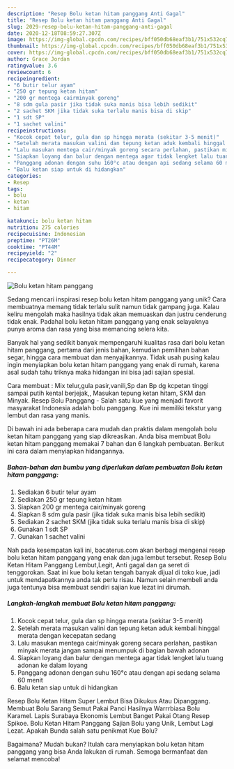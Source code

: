 ```yaml
---
description: "Resep Bolu ketan hitam panggang Anti Gagal"
title: "Resep Bolu ketan hitam panggang Anti Gagal"
slug: 2029-resep-bolu-ketan-hitam-panggang-anti-gagal
date: 2020-12-18T08:59:27.307Z
image: https://img-global.cpcdn.com/recipes/bff050db68eaf3b1/751x532cq70/bolu-ketan-hitam-panggang-foto-resep-utama.jpg
thumbnail: https://img-global.cpcdn.com/recipes/bff050db68eaf3b1/751x532cq70/bolu-ketan-hitam-panggang-foto-resep-utama.jpg
cover: https://img-global.cpcdn.com/recipes/bff050db68eaf3b1/751x532cq70/bolu-ketan-hitam-panggang-foto-resep-utama.jpg
author: Grace Jordan
ratingvalue: 3.6
reviewcount: 6
recipeingredient:
- "6 butir telur ayam"
- "250 gr tepung ketan hitam"
- "200 gr mentega cairminyak goreng"
- "8 sdm gula pasir jika tidak suka manis bisa lebih sedikit"
- "2 sachet SKM jika tidak suka terlalu manis bisa di skip"
- "1 sdt SP"
- "1 sachet valini"
recipeinstructions:
- "Kocok cepat telur, gula dan sp hingga merata (sekitar 3-5 menit)"
- "Setelah merata masukan valini dan tepung ketan aduk kembali hinggal merata dengan kecepatan sedang"
- "Lalu masukan mentega cair/minyak goreng secara perlahan, pastikan minyak merata jangan sampai menumpuk di bagian bawah adonan"
- "Siapkan loyang dan balur dengan mentega agar tidak lengket lalu tuang adonan ke dalam loyang"
- "Panggang adonan dengan suhu 160°c atau dengan api sedang selama 60 menit"
- "Balu ketan siap untuk di hidangkan"
categories:
- Resep
tags:
- bolu
- ketan
- hitam

katakunci: bolu ketan hitam 
nutrition: 275 calories
recipecuisine: Indonesian
preptime: "PT26M"
cooktime: "PT44M"
recipeyield: "2"
recipecategory: Dinner

---
```



![Bolu ketan hitam panggang](https://img-global.cpcdn.com/recipes/bff050db68eaf3b1/751x532cq70/bolu-ketan-hitam-panggang-foto-resep-utama.jpg)

Sedang mencari inspirasi resep bolu ketan hitam panggang yang unik? Cara membuatnya memang tidak terlalu sulit namun tidak gampang juga. Kalau keliru mengolah maka hasilnya tidak akan memuaskan dan justru cenderung tidak enak. Padahal bolu ketan hitam panggang yang enak selayaknya punya aroma dan rasa yang bisa memancing selera kita.

Banyak hal yang sedikit banyak mempengaruhi kualitas rasa dari bolu ketan hitam panggang, pertama dari jenis bahan, kemudian pemilihan bahan segar, hingga cara membuat dan menyajikannya. Tidak usah pusing kalau ingin menyiapkan bolu ketan hitam panggang yang enak di rumah, karena asal sudah tahu triknya maka hidangan ini bisa jadi sajian spesial.

Cara membuat : Mix telur,gula pasir,vanili,Sp dan Bp dg kcpetan tinggi sampai putih kental berjejak,, Masukan tepung ketan hitam, SKM dan Minyak. Resep Bolu Panggang - Salah satu kue yang menjadi favorit masyarakat Indonesia adalah bolu panggang. Kue ini memiliki tekstur yang lembut dan rasa yang manis.


Di bawah ini ada beberapa cara mudah dan praktis dalam mengolah bolu ketan hitam panggang yang siap dikreasikan. Anda bisa membuat Bolu ketan hitam panggang memakai 7 bahan dan 6 langkah pembuatan. Berikut ini cara dalam menyiapkan hidangannya.

<!--inarticleads1-->

##### Bahan-bahan dan bumbu yang diperlukan dalam pembuatan Bolu ketan hitam panggang:

1. Sediakan 6 butir telur ayam
1. Sediakan 250 gr tepung ketan hitam
1. Siapkan 200 gr mentega cair/minyak goreng
1. Siapkan 8 sdm gula pasir (jika tidak suka manis bisa lebih sedikit)
1. Sediakan 2 sachet SKM (jika tidak suka terlalu manis bisa di skip)
1. Gunakan 1 sdt SP
1. Gunakan 1 sachet valini


Nah pada kesempatan kali ini, bacaterus.com akan berbagi mengenai resep bolu ketan hitam panggang yang enak dan juga lembut tersebut. Resep Bolu Ketan Hitam Panggang Lembut,Legit, Anti gagal dan ga seret di tenggorokan. Saat ini kue bolu ketan tengah banyak dijual di toko kue, jadi untuk mendapatkannya anda tak perlu risau. Namun selain membeli anda juga tentunya bisa membuat sendiri sajian kue lezat ini dirumah. 

<!--inarticleads2-->

##### Langkah-langkah membuat Bolu ketan hitam panggang:

1. Kocok cepat telur, gula dan sp hingga merata (sekitar 3-5 menit)
1. Setelah merata masukan valini dan tepung ketan aduk kembali hinggal merata dengan kecepatan sedang
1. Lalu masukan mentega cair/minyak goreng secara perlahan, pastikan minyak merata jangan sampai menumpuk di bagian bawah adonan
1. Siapkan loyang dan balur dengan mentega agar tidak lengket lalu tuang adonan ke dalam loyang
1. Panggang adonan dengan suhu 160°c atau dengan api sedang selama 60 menit
1. Balu ketan siap untuk di hidangkan


Resep Bolu Ketan Hitam Super Lembut Bisa Dikukus Atau Dipanggang. Membuat Bolu Sarang Semut Pakai Panci Hasilnya Warrrbiasa Bolu Karamel. Lapis Surabaya Ekonomis Lembut Banget Pakai Otang Resep Spikoe. Bolu Ketan Hitam Panggang Sajian Bolu yang Unik, Lembut Lagi Lezat. Apakah Bunda salah satu penikmat Kue Bolu? 

Bagaimana? Mudah bukan? Itulah cara menyiapkan bolu ketan hitam panggang yang bisa Anda lakukan di rumah. Semoga bermanfaat dan selamat mencoba!
